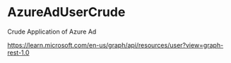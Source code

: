# AzureAdUserCrude
Crude Application of Azure Ad

https://learn.microsoft.com/en-us/graph/api/resources/user?view=graph-rest-1.0
